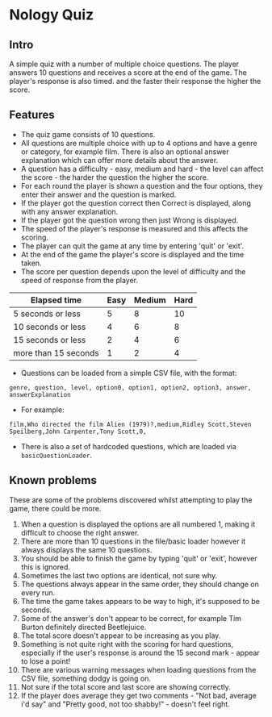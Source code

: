 # Nology Quiz

## Intro

A simple quiz with a number of multiple choice questions. The player answers 10 questions and receives a score
at the end of the game. The player's response is also timed. and the faster their response the higher the score.  

## Features

+ The quiz game consists of 10 questions.
+ All questions are multiple choice with up to 4 options and have a genre or category, for example film. There is also 
an optional answer explanation which can offer more details about the answer.
+ A question has a difficulty - easy, medium and hard - the level can affect the score - the harder the question the
higher the score.
+ For each round the player is shown a question and the four options, they enter their answer and the question is marked.
+ If the player got the question correct then Correct is displayed, along with any answer explanation.
+ If the player got the question wrong then just Wrong is displayed.
+ The speed of the player's response is measured and this affects the scoring.
+ The player can quit the game at any time by entering 'quit' or 'exit'.
+ At the end of the game the player's score is displayed and the time taken.
+ The score per question depends upon the level of difficulty and the speed of response from the player.

| Elapsed time               | Easy | Medium | Hard |
|----------------------------| ---- | ----- | ----- |
| 5 seconds or less          | 5 | 8 | 10 |
| 10 seconds or less         | 4 | 6 | 8 |
| 15 seconds or less         | 2 | 4 | 6 |
| more than 15 seconds       | 1 | 2 | 4 |

+ Questions can be loaded from a simple CSV file, with the format:

`genre, question, level, option0, option1, option2, option3, answer, answerExplanation`

+ For example:

`film,Who directed the film Alien (1979)?,medium,Ridley Scott,Steven Speilberg,John Carpenter,Tony Scott,0,`

+ There is also a set of hardcoded questions, which are loaded via `basicQuestionLoader`.


## Known problems

These are some of the problems discovered whilst attempting to play the game, there could be more.

1. When a question is displayed the options are all numbered 1, making it difficult to choose the right answer.
2. There are more than 10 questions in the file/basic loader however it always displays the same 10 questions.
3. You should be able to finish the game by typing 'quit' or 'exit', however this is ignored.
4. Sometimes the last two options are identical, not sure why.
5. The questions always appear in the same order, they should change on every run.
6. The time the game takes appears to be way to high, it's supposed to be seconds.
7. Some of the answer's don't appear to be correct, for example Tim Burton definitely directed Beetlejuice.
8. The total score doesn't appear to be increasing as you play.
9. Something is not quite right with the scoring for hard questions, especially if the user's response is around the 15 second mark - appear to lose a point!
10. There are various warning messages when loading questions from the CSV file, something dodgy is going on.
11. Not sure if the total score and last score are showing correctly.
12. If the player does average they get two comments - "Not bad, average i'd say" and "Pretty good, not too shabby!" - doesn't feel right.
